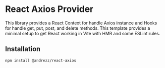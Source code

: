 # React Axios Provider

This library provides a React Context for handle Axios instance and Hooks for handle get, put, post, and delete methods.
This template provides a minimal setup to get React working in Vite with HMR and some ESLint rules.

## Installation

```bash
npm install @andrezz/react-axios
```

